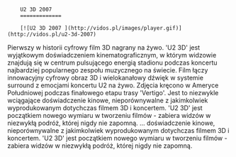 
        U2 3D 2007 
        =============
        
        [![U2 3D 2007 ](http://vidos.pl/images/player.gif)](http://vidos.pl/u2-3d-2007)
        
        
 Pierwszy w historii cyfrowy film 3D nagrany na żywo. 'U2 3D' jest wyjątkowym doświadczeniem kinematograficznym, w którym widzowie znajdują się w centrum pulsującego energią stadionu podczas koncertu najbardziej popularnego zespołu muzycznego na świecie. Film łączy innowacyjny cyfrowy obraz 3D i wielokanałowy dźwięk w systemie surround z emocjami koncertu U2 na żywo. Zdjęcia kręcono w Ameryce Południowej podczas finałowego etapu trasy 'Vertigo'. Jest to niezwykle wciągające doświadczenie kinowe, nieporównywalne z jakimkolwiek wyprodukowanym dotychczas filmem 3D i koncertem. 'U2 3D' jest początkiem nowego wymiaru w tworzeniu filmów - zabiera widzów w niezwykłą podróż, której nigdy nie zapomną.  ... doświadczenie kinowe, nieporównywalne z jakimkolwiek wyprodukowanym dotychczas filmem 3D i koncertem. 'U2 3D' jest początkiem nowego wymiaru w tworzeniu filmów - zabiera widzów w niezwykłą podróż, której nigdy nie zapomną.
    